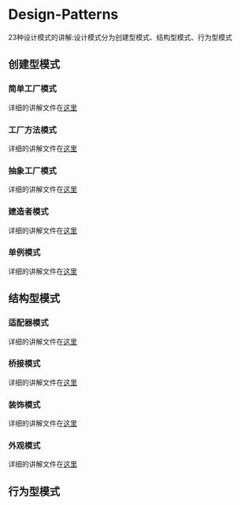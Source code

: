 # Design-Patterns
23种设计模式的讲解:设计模式分为创建型模式、结构型模式、行为型模式
## 创建型模式
### 简单工厂模式
详细的讲解文件在[这里](https://github.com/oeljeklaus-you/Design-Patterns/blob/master/设计模式(一)简单工厂模式.md)
### 工厂方法模式
详细的讲解文件在[这里](https://github.com/oeljeklaus-you/Design-Patterns/blob/master/设计模式(二)工厂方法模式.md)
### 抽象工厂模式
详细的讲解文件在[这里](https://github.com/oeljeklaus-you/Design-Patterns/blob/master/设计模式(三)抽象工厂模式.md)
### 建造者模式
详细的讲解文件在[这里](https://github.com/oeljeklaus-you/Design-Patterns/blob/master/设计模式(四)建造者模式.md)
### 单例模式
详细的讲解文件在[这里](https://github.com/oeljeklaus-you/Design-Patterns/blob/master/设计模式(五)单例模式.md)
## 结构型模式
### 适配器模式
详细的讲解文件在[这里](https://github.com/oeljeklaus-you/Design-Patterns/blob/master/设计模式(六)适配器模式.md)
### 桥接模式
详细的讲解文件在[这里](https://github.com/oeljeklaus-you/Design-Patterns/blob/master/设计模式(七)桥接模式.md)
### 装饰模式
详细的讲解文件在[这里](https://github.com/oeljeklaus-you/Design-Patterns/blob/master/设计模式(八)装饰模式.md)
### 外观模式
详细的讲解文件在[这里](https://github.com/oeljeklaus-you/Design-Patterns/blob/master/设计模式(九)外观模式.md)
## 行为型模式

